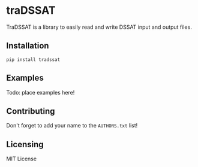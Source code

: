 # traDSSAT
TraDSSAT is a library to easily read and write DSSAT input and output files.

## Installation
`pip install tradssat`

## Examples
Todo: place examples here!

## Contributing
Don't forget to add your name to the `AUTHORS.txt` list!

## Licensing
MIT License
